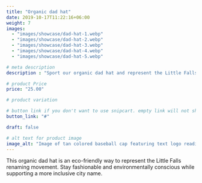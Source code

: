 ```yaml
---
title: "Organic dad hat"
date: 2019-10-17T11:22:16+06:00
weight: 7
images: 
  - "images/showcase/dad-hat-1.webp"
  - "images/showcase/dad-hat-2.webp"
  - "images/showcase/dad-hat-3.webp"
  - "images/showcase/dad-hat-4.webp"
  - "images/showcase/dad-hat-5.webp"  

# meta description
description : "Sport our organic dad hat and represent the Little Falls renaming movement with pride"

# product Price
price: "25.00"

# product variation

# button link if you don't want to use snipcart. empty link will not show button
button_link: "#"

draft: false

# alt text for product image
image_alt: "Image of tan colored baseball cap featuring text logo reading Little Falls VA - A Name for All."
---
```


This organic dad hat is an eco-friendly way to represent the Little Falls renaming movement. Stay fashionable and environmentally conscious while supporting a more inclusive city name.